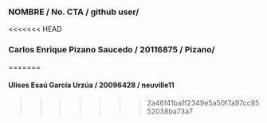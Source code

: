 ### NOMBRE / No. CTA / github user/
<<<<<<< HEAD
### Carlos Enrique Pizano Saucedo / 20116875 / Pizano/
=======
#### Ulises Esaú García Urzúa / 20096428 / neuville11
>>>>>>> 2a46f41ba1f2349e5a50f7a97cc8552038ba73a7
